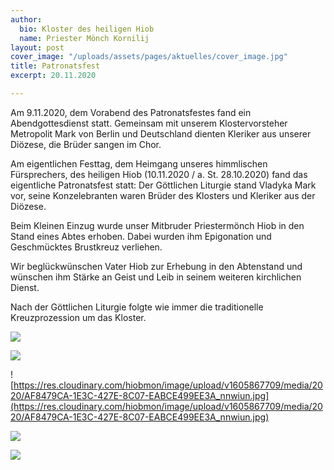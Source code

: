 ```yaml
---
author:
  bio: Kloster des heiligen Hiob
  name: Priester Mönch Kornilij
layout: post
cover_image: "/uploads/assets/pages/aktuelles/cover_image.jpg"
title: Patronatsfest
excerpt: 20.11.2020

---
```

Am 9.11.2020, dem Vorabend des Patronatsfestes fand ein Abendgottesdienst statt. Gemeinsam mit unserem Klostervorsteher Metropolit Mark von Berlin und Deutschland dienten Kleriker aus unserer Diözese, die Brüder sangen im Chor.

Am eigentlichen Festtag, dem Heimgang unseres himmlischen Fürsprechers, des heiligen Hiob (10.11.2020 / a. St. 28.10.2020) fand das eigentliche Patronatsfest statt: Der Göttlichen Liturgie stand Vladyka Mark vor, seine Konzelebranten waren Brüder des Klosters und Kleriker aus der Diözese.

Beim Kleinen Einzug wurde unser Mitbruder Priestermönch Hiob in den Stand eines Abtes erhoben. Dabei wurden ihm Epigonation und Geschmücktes Brustkreuz verliehen.

Wir beglückwünschen Vater Hiob zur Erhebung in den Abtenstand und wünschen ihm Stärke an Geist und Leib in seinem weiteren kirchlichen Dienst.

Nach der Göttlichen Liturgie folgte wie immer die traditionelle Kreuzprozession um das Kloster.

![](https://res.cloudinary.com/hiobmon/image/upload/v1605867587/media/2020/C368BC01-A9CA-424A-A71E-D693C87863DE_rzidbq.jpg)

![](https://res.cloudinary.com/hiobmon/image/upload/v1605867600/media/2020/EE3BF4E9-67EB-45CB-A32B-237E77A3ACF1_ylkmbm.jpg)

![https://res.cloudinary.com/hiobmon/image/upload/v1605867709/media/2020/AF8479CA-1E3C-427E-8C07-EABCE499EE3A_nnwiun.jpg](https://res.cloudinary.com/hiobmon/image/upload/v1605867709/media/2020/AF8479CA-1E3C-427E-8C07-EABCE499EE3A_nnwiun.jpg)

![](https://res.cloudinary.com/hiobmon/image/upload/v1605867647/media/2020/86850D1F-2C48-47E1-A8CC-E7E977E4249C_wmc0aa.jpg)

![](https://res.cloudinary.com/hiobmon/image/upload/v1605867684/media/2020/E56BFCF5-56F2-4AD1-A706-1D299D63E714_sowavm.jpg)